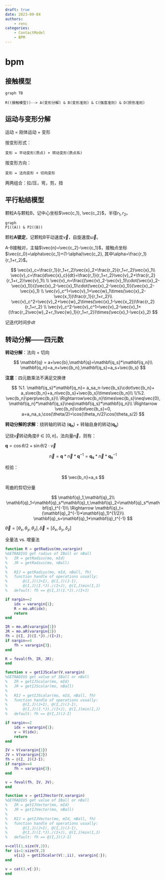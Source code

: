 ```yaml
---
draft: true
date: 2023-09-04
authors: 
    - renc
categories:
    - ContactModel
    - BPM
---
```

# bpm

## 接触模型

```mermaid
graph TB

R((接触模型))--> A(变形分解) & B(变形准则) & C(强度准则) & D(损伤准则)

```

<!-- more -->

## 运动与变形分解

运动 = 刚体运动 + 变形

按变形形式：

    变形 = 平动变形(质点) + 转动变形(质点系)

按变形方向：

    变形 = 法向变形 + 切向变形

两两组合：拉/压，弯，剪，扭

## 平行粘结模型

颗粒A与颗粒B，记中心坐标$\vec{c_1}, \vec{c_2}$，半径$r_1, r_2$。

```mermaid
graph 
P1((A)) & P2((B))

```

颗粒**A锁定**，记颗粒B平动速度$\vec{v}$，自旋速度$\vec{\omega}$。

A-B接触对，主轴$\vec{n}=\vec{c_2}-\vec{c_1}$，接触点坐标$\vec{c_0}=\alpha\vec{c_1}+(1-\alpha)\vec{c_2}, 其中\alpha=\frac{r_1}{r_1+r_2}$。

$$
\vec{x}_c=\frac{r_1}{r_1+r_2}\vec{x}_2+\frac{r_2}{r_1+r_2}\vec{x}_1\\
\vec{v}_c=\frac{d\vec{x}_c}{dt}=\frac{r_1}{r_1+r_2}\vec{v}_2+\frac{r_2}{r_1+r_2}\vec{v}_1\\
\\
\vec{v}_n=\frac{(\vec{v}_2-\vec{v}_1)\cdot(\vec{x}_2-\vec{x}_1)}{(\vec{x}_2-\vec{x}_1)\cdot(\vec{x}_2-\vec{x}_1)}(\vec{x}_2-\vec{x}_1)
\\
\vec{v}_c^1=\vec{v}_1+\vec{w}_1\times(\vec{x}_2-\vec{x_1})\frac{r_1}{r_1+r_2}\\
\vec{v}_c^2=\vec{v}_2+\vec{w}_2\times(\vec{x}_1-\vec{x_2})\frac{r_2}{r_1+r_2}
\\
\vec{v}_c^2-\vec{v}_c^1=\vec{v}_2-\vec{v}_1+(\frac{r_2\vec{w}_2+r_1\vec{w}_1}{r_1+r_2})\times(\vec{x}_1-\vec{x}_2)
$$

记迭代时间步*dt*

## 转动分解——四元数

**转动分解**：法向 + 切向

$$
\mathbf{q} = a+\vec{b},\mathbf{q}=\mathbf{q_s}*\mathbf{q_n}\\
\mathbf{q_n}=a_n+\vec{b_n},\mathbf{q_s}=a_s+\vec{b_s}
$$

**注意**：四元数乘法不满足交换律

$$
%1.
\mathbf{q_s}*\mathbf{q_n}=
a_sa_n-\vec{b_s}\cdot\vec{b_n}+
a_s\vec{b_n}+a_n\vec{b_s}+\vec{b_s}\times\vec{b_n}\\
\\%2.
\vec{b_n}\perp\vec{b_s}\\
\Rightarrow\vec{b_n}\times\vec{b_s}\neq\vec{0},
\mathbf{q_n}*\mathbf{q_s}\neq\mathbf{q_s}*\mathbf{q_n}\\
\Rightarrow \vec{b_n}\cdot\vec{b_s}=0,
a=a_na_s,\cos(\theta/2)=\cos(\theta_n/2)\cos(\theta_s/2)
$$

**转动分解的求解**：绕转轴的转动 ($\mathbf{q_n}$) + 转轴自身的转动($\mathbf{q_s}$)

记绕$\vec{v}$转动角度$\theta\in[0,\pi]$，法向量$\vec{n}$，则有：

$\mathbf{q}=\cos{\theta/2}+\sin{\theta/2}\cdot\vec{v}$

$$
\vec{n}=\mathbf{q}*\vec{n}*\mathbf{q}^{-1}=\mathbf{q_s}*\vec{n}*\mathbf{q_s}^{-1}
$$


校验：

$$
\vec{b_n}=a_s
$$

弯曲的剪切分量

$$
\mathbf{q}_1,\mathbf{q}_2\\
\mathbf{q}_1=\mathbf{q}_s*\mathbf{q}_t,\mathbf{q}_2=\mathbf{q}_s*\mathbf{q}_t^{-1}\\
\Rightarrow \mathbf{q}_t=(\mathbf{q}_2^{-1}*\mathbf{q}_1)^{1/2}\\
\mathbf{q}_s=\mathbf{q}_1*\mathbf{q}_t^{-1}
$$

$\vec{\theta}=[\theta_x,\theta_y,\theta_z],\vec{\delta}=[\delta_x,\delta_y,\delta_z]$

全量法 vs. 增量法

```matlab
function R = getRadius(mo,varargin)
%GETRADIUS get radius of IBall or nBall
%	IR = getRadius(mo, mId)
%	JR = getRadius(mo, nBall)
%
%	RIJ = getRadius(mo, mId, nBall, fh)
%   function handle of operations usually:
%		@(I,J)(J+I), @(I,J)(J-I),
%		@(I,J)(I.*J)./(I+J), @(I,J)min(I,J)
%	default: fh == @(I,J)(I.*J)./(I+J)

if nargin==2
	idx = varargin{1}; 
	R = mo.aR(idx);
	return
end

IR = mo.aR(varargin{1})
JR = mo.aR(varargin{2})
fh = @(I, J)(I.*J)./(I+J);
if nargin==4
	fh = varargin{3};
end

R = feval(fh, IR, JR);
end

function v = getIJScalar(V,varargin)
%GETRADIUS get value of IBall or nBall
%	IR = getIJScalar(mo, mId)
%	JR = getIJScalar(mo, nBall)
%
%	RIJ = getIJScalar(mo, mId, nBall, fh)
%   function handle of operations usually:
%		@(I,J)(J+I), @(I,J)(J-I),
%		@(I,J)(I.*J)./(I+J), @(I,J)min(I,J)
%	default: fh == @(I,J)(J-I)

if nargin==2
	idx = varargin{1}; 
	v = V(idx);
	return
end

IV = V(varargin{1})
JV = V(varargin{2})
fh = @(I, J)(J-I);
if nargin==4
	fh = varargin{3};
end

v = feval(fh, IV, JV);
end

function v = getIJVector(V,varargin)
%GETRADIUS get value of IBall or nBall
%	IR = getIJVector(mo, mId)
%	JR = getIJVector(mo, nBall)
%
%	RIJ = getIJVector(mo, mId, nBall, fh)
%   function handle of operations usually:
%		@(I,J)(J+I), @(I,J)(J-I),
%		@(I,J)(I.*J)./(I+J), @(I,J)min(I,J)
%	default: fh == @(I,J)(J-I)

v=cell(1,size(V,2));
for ii=1:size(V,2)
    v{ii} = getIJScalar(V(:,ii), varargin{:});
end

v = cat(3,v{:});
end
```
